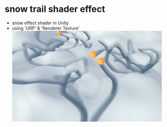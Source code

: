 # snow trail shader effect
- snow effect shader in Unity
- using 'URP' & 'Renderer Texture'
![alt text](https://raw.githubusercontent.com/TheCuttlefish/snow/main/demo.png)
